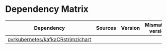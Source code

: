 # Dependency Matrix

Dependency | Sources | Version | Mismatched versions
---------- | ------- | ------- | -------------------
[pvrkubernetes/kafkaCRstrimzichart](https://github.com/pvrkubernetes/kafkaCRstrimzichart.git) |  | []() | 
